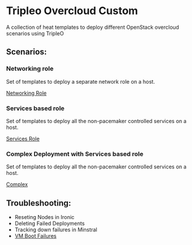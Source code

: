# Tripleo Overcloud Custom
A collection of heat templates to deploy different OpenStack overcloud scenarios using TripleO

## Scenarios:

### Networking role
Set of templates to deploy a separate network role on a host.

[Networking Role](custom-roles/networking)

### Services based role
Set of templates to deploy all the non-pacemaker controlled services on a host.

[Services Role](custom-roles/services)

### Complex Deployment with Services based role
Set of templates to deploy all the non-pacemaker controlled services on a host.

[Complex](custom-roles/complex)

## Troubleshooting:

* Reseting Nodes in Ironic
* Deleting Failed Deployments
* Tracking down failures in Minstral
* [VM Boot Failures](troubleshooting/VM_boot_failures.md)
